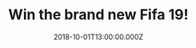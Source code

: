 ---
campaign-uuid: "c-0f971045-565b-43f2-8c8f-00fb390d6d2d"
type: "Competition"
category: "Gifts"
date: "2018-10-01T13:00:00.000Z"
end-date: "2018-11-01T23:59:00.000Z"
disable-form: false
is_promoted: false
has_entry_page: true
title: "Win the brand new Fifa 19!"
competition-description: "<p>We have the game everybody is talking about and we want\
  \ to give it to YOU! Yes, that’s right, we have managed to get our hands on the\
  \ brand new Fifa 19 to one of our lucky readers. But that is not all, you decide\
  \ in which platform you want the game for!</p>\n<p>Ready to feel a champion-caliber\
  \ experience on and off the pitch? Click below for a chance to win!</p>\n"
hero-header: "Win the brand new Fifa 19!"
terms-confirmation: "N/A"
banner-img: "https://assets.expresslyapp.com/asset-d2d5bc95-ee9b-4bcc-b35e-fb7a2f28cb7d.jpg"
logo-left-href: "aaa.nme.com"
logo-left-image: "https://assets.expresslyapp.com/asset-ecfd1271-19bd-48c1-9d78-3c7f7c981399.jpg"
logo-left-title: "NME AAA"
bg-image-hero: "https://assets.expresslyapp.com/asset-376c3b3c-c6e3-493a-a4c9-23f1cf0e5c6e.jpg"
bg-image-first: "https://assets.expresslyapp.com/asset-366acc5c-a87e-403f-8437-4f8e9404ad2e.jpg"
section1-content: "</p>Active Touch Headline, Dynamic Tactics, Timed Finishing, Official\
  \ UEFA Elements… are some of its new features! But that is just the beginning: the\
  \ brand new Fifa  offers a gameplay innovation that allows you to control the pitch\
  \ in every moment and provides a new way to play. Do you want to experience the\
  \ dramatic finale of the story of Alex Hunter? or maybe you want to be the best\
  \ at the prestigious UEFA Champions League?</p>\n<p>If you can’t wait to play the\
  \ brand new Fifa 19, enter the form below for a chance to win it!</p>\n<p>Good luck!</p>\n"
entry-title: "Win the brand new Fifa 19!"
entry-content: "<p>Enter the draw to win the brand new Fifa 19 by completing the form\
  \ below before 23:59 on 1st of November 2018.</p>\n"
has-winner: true
winner-title: "CONGRATULATIONS to John R. who won the Fifa 19!"
winner-banner: "https://assets.expresslyapp.com/asset-78a97bb8-b961-4ba9-af7d-a57ad65e4057.jpg"
prize-description: "The brand new Fifa 19"
special-conditions: "This competition is also available on: https://https://club.expressly.io/competitions/fifa-19-giveaway"
country-restrictions:
- "GB"
---